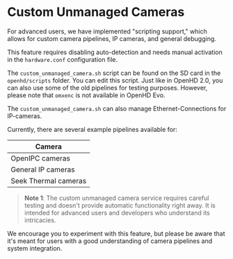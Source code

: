 # Custom Unmanaged Cameras

For advanced users, we have implemented "scripting support," which allows for custom camera pipelines, IP cameras, and general debugging.

This feature requires disabling auto-detection and needs manual activation in the `hardware.conf` configuration file.

The `custom_unmanaged_camera.sh` script can be found on the SD card in the `openhd/scripts` folder. You can edit this script. Just like in OpenHD 2.0, you can also use some of the old pipelines for testing purposes. However, please note that `omxenc` is not available in OpenHD Evo.

The `custom_unmanaged_camera.sh` can also manage Ethernet-Connections for IP-cameras.

Currently, there are several example pipelines available for:

| Camera                |
| --------------------- |
| OpenIPC cameras       |
| General IP cameras    |
| Seek Thermal cameras  |

> **Note 1**: The custom unmanaged camera service requires careful testing and doesn't provide automatic functionality right away. It is intended for advanced users and developers who understand its intricacies.

We encourage you to experiment with this feature, but please be aware that it's meant for users with a good understanding of camera pipelines and system integration.
